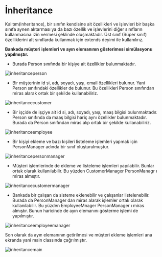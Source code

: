 # İnheritance

Kalıtım(Inheritance), bir sınıfın kendisine ait özellikleri ve işlevleri bir başka sınıfa aynen aktarması ya da bazı özellik ve işlevlerini diğer sınıfların kullanmasına 
izin vermesi şeklinde oluşmaktadır. Üst sınıf (Süper sınıf) özelliklerini alt sınıflarda kullanmak için extends deyimi ile kullanılırız.

**Bankada müşteri işlemleri ve ayın elemanının gösterimesi simülasyonu yapılmıştır.**

- Burada Person sınıfında bir kişiye ait özellikler bulunmaktadır. 

![inheritanceperson](https://user-images.githubusercontent.com/86554799/179218038-122eb116-4ee7-4dff-936c-45db71192024.jpg)

- Bir müşterinin id si, adı, soyadı, yaşı, email özellikleri bulunur. Yani Person sınıfındaki özellikler de bulunur. Bu özellikleri Person sınıfından miras alarak 
ortak bir şekilde kullanabiliriz.

![inheritancecustomer](https://user-images.githubusercontent.com/86554799/179218026-17e8c245-e76b-4ebd-a9d4-847775d359f5.jpg)

- Bir işçide de işçiye ait id si, adı, soyadı, yaşı, maaş bilgisi bulunmaktadır. Person sınıfında da maaş bilgisi hariç aynı özellikler bulunmaktadır. Burada da Person
sınıfından miras alıp ortak bir şekilde kullanabiliriz.

![inheritanceemployee](https://user-images.githubusercontent.com/86554799/179220355-22607690-cf33-4718-9c03-088cb6878206.jpg)

- Bir kişiyi ekleme ve bazı kişileri listeleme işlemleri yapmak için PersonManager adında bir sınıf oluşturulmuştur.

![inheritancepersonmanager](https://user-images.githubusercontent.com/86554799/179218052-a820982a-634a-4c5b-9cf1-27c166dd62b0.jpg)

- Müşteri işlemlerinde de ekleme ve listeleme işlemleri yapılabilir. Bunlar ortak olarak kullanılabilir. Bu yüzden CustomerManager PersonManagr ı miras almıştır.

![inheritancecustomermanager](https://user-images.githubusercontent.com/86554799/179218072-35936a85-6e09-42b7-ac74-d5a40a5d3fcb.jpg)

- Bankada bir çalışan da sisteme eklenebilir ve çalışanlar listelenebilir. Burada da PersonManager dan miras alarak işlemler ortak olarak kullanılabilir. Bu yüzden 
EmployeeMnager PersonManager ı miras almıştır. Bunun haricinde de ayın elemanını gösterme işlemi de yapılmıştır.

![inheritanceemployeemanager](https://user-images.githubusercontent.com/86554799/179218139-3d7722ea-cfda-4bff-aec1-5a6f9d2e4036.jpg)

Son olarak da ayın elemanının getirilmesi ve müşteri ekleme işlemleri ana ekranda yani main classında çağrılmıştır.

![inheritancemain](https://user-images.githubusercontent.com/86554799/179218011-c7fa18b7-9bf5-4e43-9a37-b63d16efd154.jpg)




